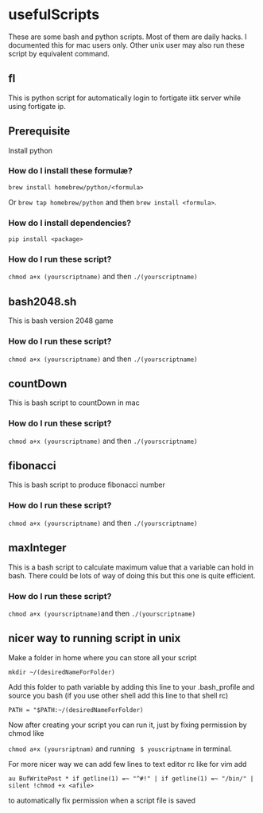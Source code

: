 # usefulScripts

These are some bash and python scripts.
Most of them are daily hacks.
I documented this for mac users only. Other unix user may also run these script by equivalent command.

## fl

This is python script for automatically login to fortigate iitk server while using fortigate ip.

## Prerequisite

Install python
### How do I install these formulæ?
`brew install homebrew/python/<formula>`

Or `brew tap homebrew/python` and then `brew install <formula>`.

### How do I install dependencies?
`pip install <package>`

### How do I run these script?
`chmod a+x (yourscriptname)` and then `./(yourscriptname)`

## bash2048.sh

This is bash version 2048 game

### How do I run these script?
`chmod a+x (yourscriptname)` and then `./(yourscriptname)`


## countDown

This is bash script to countDown in mac

### How do I run these script?
`chmod a+x (yourscriptname)` and then `./(yourscriptname)`

## fibonacci

This is bash script to produce fibonacci number

### How do I run these script?
`chmod a+x (yourscriptname)` and then `./(yourscriptname)`

## maxInteger

This is a bash script to calculate maximum value that a variable can hold in  bash.
There could be lots of way of doing this but this one is quite efficient.

### How do I run these script?
`chmod a+x (yourscriptname)`and then `./(yourscriptname)`


## nicer way to running script in unix

Make a folder in home where you can store all your script

`mkdir ~/(desiredNameForFolder)`

Add this folder to path variable by adding this line to your .bash_profile and source you bash (if you use other shell add this line to that shell rc)

`PATH = "$PATH:~/(desiredNameForFolder)`

Now after creating your script you can run it, just by fixing permission by chmod like

`chmod a+x (yoursriptnam)` and running ` $ youscriptname` in terminal.

For more nicer way we can add few lines to text editor rc like for vim add

`au BufWritePost * if getline(1) =~ "^#!" | if getline(1) =~ "/bin/" | silent !chmod +x <afile> `

to automatically fix permission when a script file is saved


